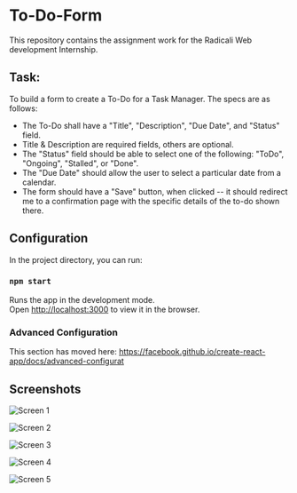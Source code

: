 # To-Do-Form
This repository contains the assignment work for the Radicali Web development Internship. 

## Task:
To build a form to create a To-Do for a Task Manager. The specs are as follows:
* The To-Do shall have a "Title", "Description", "Due Date", and "Status" field.
* Title & Description are required fields, others are optional.
* The "Status" field should be able to select one of the following: "ToDo", "Ongoing", "Stalled", or "Done".
* The "Due Date" should allow the user to select a particular date from a calendar.
* The form should have a "Save" button, when clicked -- it should redirect me to a confirmation page with the specific details of the to-do shown there.


## Configuration

In the project directory, you can run:

### `npm start`

Runs the app in the development mode.<br>
Open [http://localhost:3000](http://localhost:3000) to view it in the browser.

### Advanced Configuration

This section has moved here: https://facebook.github.io/create-react-app/docs/advanced-configurat

## Screenshots
![Screen 1](/Resources/screen1.jpg)

![Screen 2](/Resources/screen2.jpg)

![Screen 3](/Resources/screen3.jpg)

![Screen 4](/Resources/screen4.jpg)

![Screen 5](/Resources/screen5.jpg)

